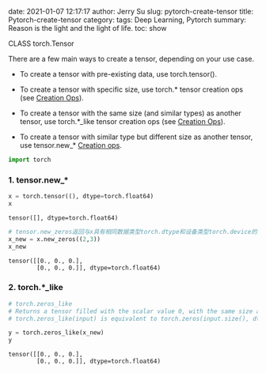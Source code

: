date: 2021-01-07 12:17:17
author: Jerry Su
slug: pytorch-create-tensor
title: Pytorch-create-tensor
category: 
tags: Deep Learning, Pytorch
summary: Reason is the light and the light of life.
toc: show

CLASS torch.Tensor
    
There are a few main ways to create a tensor, depending on your use case.

- To create a tensor with pre-existing data, use torch.tensor().
    
- To create a tensor with specific size, use torch.* tensor creation ops (see [Creation Ops](https://pytorch.org/docs/stable/torch.html#tensor-creation-ops)).

- To create a tensor with the same size (and similar types) as another tensor, use torch.*_like tensor creation ops (see [Creation Ops](https://pytorch.org/docs/stable/torch.html#tensor-creation-ops)).

- To create a tensor with similar type but different size as another tensor, use tensor.new_* [Creation ops](https://pytorch.org/docs/stable/torch.html#tensor-creation-ops).


```python
import torch
```

### 1. tensor.new_*


```python
x = torch.tensor((), dtype=torch.float64)
x
```




    tensor([], dtype=torch.float64)




```python
# tensor.new_zeros返回与x具有相同数据类型torch.dtype和设备类型torch.device的张量
x_new = x.new_zeros((2,3))
x_new
```




    tensor([[0., 0., 0.],
            [0., 0., 0.]], dtype=torch.float64)



### 2. torch.*_like


```python
# torch.zeros_like
# Returns a tensor filled with the scalar value 0, with the same size as input.
# torch.zeros_like(input) is equivalent to torch.zeros(input.size(), dtype=input.dtype, layout=input.layout, device=input.device).
```


```python
y = torch.zeros_like(x_new)
y
```




    tensor([[0., 0., 0.],
            [0., 0., 0.]], dtype=torch.float64)




```python

```
